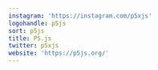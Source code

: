 ```yaml
---
instagram: 'https://instagram.com/p5xjs'
logohandle: p5js
sort: p5js
title: P5.js
twitter: p5xjs
website: 'https://p5js.org/'
---
```

